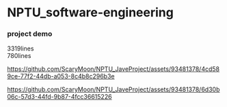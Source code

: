 # NPTU_software-engineering
### project demo

3319lines   
780lines  

https://github.com/ScaryMoon/NPTU_JaveProject/assets/93481378/4cd589ce-77f2-44db-a053-8c4b8c296b3e

 
https://github.com/ScaryMoon/NPTU_JaveProject/assets/93481378/6d30b06c-57d3-44fd-9b87-4fcc36615226

